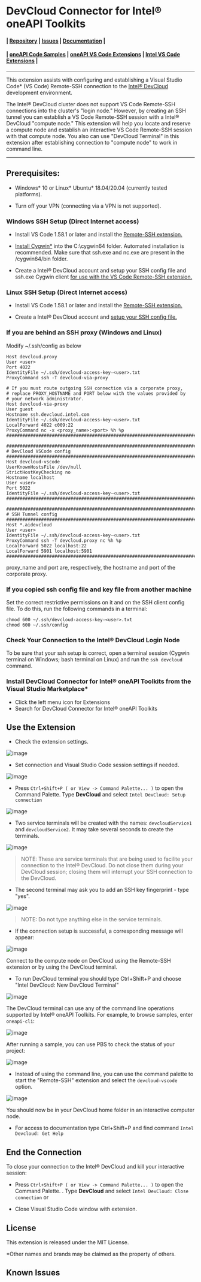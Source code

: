 # DevCloud Connector for Intel® oneAPI Toolkits

#### | [Repository][vsix-repo] | [Issues][vsix-issues] | [Documentation][vsix-docs] |

[vsix-repo]:   <https://github.com/intel/vscode-oneapi-devcloud-connector>
[vsix-issues]: <https://github.com/intel/vscode-oneapi-devcloud-connector/issues>
[vsix-docs]:   <https://github.com/intel/vscode-oneapi-devcloud-connector#readme>


#### | [oneAPI Code Samples][oneapi-samples] | [oneAPI VS Code Extensions][oneapi-extensions] | [Intel VS Code Extensions][intel-extensions] |

[oneapi-samples]:    <https://github.com/oneapi-src/oneAPI-samples>
[oneapi-extensions]: <https://marketplace.visualstudio.com/search?term=oneapi&target=VSCode>
[intel-extensions]:  <https://marketplace.visualstudio.com/publishers/intel-corporation>

***

This extension assists with configuring and establishing a Visual Studio Code* (VS Code) Remote-SSH
connection to the [Intel® DevCloud](https://devcloud.intel.com/oneapi/)
development environment.

The Intel® DevCloud cluster does not support VS Code Remote-SSH connections
into the cluster's "login node." However, by creating an SSH tunnel you can
establish a VS Code Remote-SSH session with a Intel® DevCloud "compute node."
This extension will help you locate and reserve a compute node and establish
an interactive VS Code Remote-SSH session with that compute node. You also can use 
"DevCloud Terminal" in this extension after establishing connection to "compute node" to work in command line.

***


## Prerequisites:

* Windows* 10 or Linux* Ubuntu* 18.04/20.04 (currently tested platforms).

* Turn off your VPN (connecting via a VPN is not supported).


### Windows SSH Setup (Direct Internet access)

* Install VS Code 1.58.1 or later and install the [Remote-SSH
extension.](https://marketplace.visualstudio.com/items?itemName=ms-vscode-remote.remote-ssh)

* [Install
Cygwin*](https://devcloud.intel.com/oneapi/documentation/connect-with-ssh-windows-cygwin)
into the C:\cygwin64 folder. Automated installation is recommended. Make sure
that ssh.exe and nc.exe are present in the /cygwin64/bin folder.

* Create a Intel® DevCloud account and setup your SSH config file and ssh.exe
Cygwin client [for use with the VS Code Remote-SSH
extension.](https://devcloud.intel.com/oneapi/documentation/connect-with-vscode)

### Linux SSH Setup (Direct Internet access)

* Install VS Code 1.58.1 or later and install the [Remote-SSH
extension.](https://marketplace.visualstudio.com/items?itemName=ms-vscode-remote.remote-ssh)

* Create a Intel® DevCloud account and [setup your SSH config file.](https://devcloud.intel.com/oneapi/documentation/connect-with-vscode)

### If you are behind an SSH proxy (Windows and Linux)

Modify ~/.ssh/config as below
```
Host devcloud.proxy
User <user>
Port 4022
IdentityFile ~/.ssh/devcloud-access-key-<user>.txt
ProxyCommand ssh -T devcloud-via-proxy

# If you must route outgoing SSH connection via a corporate proxy,
# replace PROXY_HOSTNAME and PORT below with the values provided by
# your network administrator.
Host devcloud-via-proxy
User guest
Hostname ssh.devcloud.intel.com
IdentityFile ~/.ssh/devcloud-access-key-<user>.txt
LocalForward 4022 c009:22
ProxyCommand nc -x <proxy_name>:<port> %h %p
################################################################################################

################################################################################################
# DevCloud VSCode config
################################################################################################
Host devcloud-vscode
UserKnownHostsFile /dev/null
StrictHostKeyChecking no
Hostname localhost
User <user>
Port 5022
IdentityFile ~/.ssh/devcloud-access-key-<user>.txt
################################################################################################

################################################################################################
# SSH Tunnel config
################################################################################################
Host *.aidevcloud
User <user>
IdentityFile ~/.ssh/devcloud-access-key-<user>.txt
ProxyCommand ssh -T devcloud.proxy nc %h %p
LocalForward 5022 localhost:22
LocalForward 5901 localhost:5901
################################################################################################

```
proxy_name and port  are, respectively, the hostname and port of the corporate proxy.

### If you copied ssh config file and key file from another machine

Set the correct restrictive permissions on it and on the SSH client config file. To do this, run the following commands in a terminal:

```
chmod 600 ~/.ssh/devcloud-access-key-<user>.txt
chmod 600 ~/.ssh/config
```

### Check Your Connection to the Intel® DevCloud Login Node

To be sure that your ssh setup is correct, open a terminal session (Cygwin
terminal on Windows; bash terminal on Linux) and run the `ssh devcloud`
command.


###	Install DevCloud Connector for Intel® oneAPI Toolkits from the Visual Studio Marketplace*
*	Click the left menu icon for Extensions
*	Search for DevCloud Connector for Intel® oneAPI Toolkits



## Use the Extension

* Check the extension settings.

![image](https://user-images.githubusercontent.com/40661523/135318348-dc953dad-da81-4b96-9d21-3f6ca28bf57d.png)


* Set connection and Visual Studio Code session settings if needed.

![image](https://github.com/intel-innersource/frameworks.ide.vscode.extensions.oneapi-devcloud-connector/assets/40661523/3be68326-903b-4c2c-9e29-bd873cf99c99)

* Press `Ctrl+Shift+P ( or View -> Command Palette... )` to open the Command Palette.
Type **DevCloud** and select `Intel DevCloud: Setup connection`

![image](https://github.com/intel-innersource/frameworks.ide.vscode.extensions.oneapi-devcloud-connector/assets/40661523/8e5a5794-bf84-4c67-b720-e2c9e9db45c0)

* Two service terminals will be created with the names: `devcloudService1` and `devcloudService2`. It may take several seconds to create the terminals.

![image](https://github.com/intel-innersource/frameworks.ide.vscode.extensions.oneapi-devcloud-connector/assets/40661523/4e17b31d-7f5b-44a2-a7a8-f54e2a0a20ae)


> NOTE: These are service terminals that are being used to facilite your
connection to the Intel® DevCloud. Do not close them during your DevCloud
session; closing them will interrupt your SSH connection to the DevCloud.

* The second terminal may ask you to add an SSH key fingerprint - type "yes".

![image](https://github.com/intel-innersource/frameworks.ide.vscode.extensions.oneapi-devcloud-connector/assets/40661523/7af4d365-5bac-4e5c-a8ea-2b10dee2e1e2)

> NOTE: Do not type anything else in the service terminals.

* If the connection setup is successful, a corresponding message will appear:

![image](https://github.com/intel-innersource/frameworks.ide.vscode.extensions.oneapi-devcloud-connector/assets/40661523/d6dafcc7-d732-4770-950a-2c9aa4d725f0)

Connect to the compute node on DevCloud using the Remote-SSH
extension or by using the DevCloud terminal.

* To run DevCloud terminal you should type Ctrl+Shift+P and choose "Intel DevCloud: New DevCloud Terminal"

![image](https://github.com/intel-innersource/frameworks.ide.vscode.extensions.oneapi-devcloud-connector/assets/40661523/9a02807d-8382-4674-969d-53d61e8e0312)

The DevCloud terminal can use any of the command line operations supported by Intel® oneAPI Toolkits. For example, to browse samples, enter `oneapi-cli`:

![image](https://github.com/intel-innersource/frameworks.ide.vscode.extensions.oneapi-devcloud-connector/assets/40661523/df0c5ab6-2c4d-49c8-b8d9-b5512bc7df4e)

After running a sample, you can use PBS to check the status of your project:

![image](https://github.com/intel-innersource/frameworks.ide.vscode.extensions.oneapi-devcloud-connector/assets/40661523/bdc6edeb-47a5-4394-ab19-338251a60862)


* Instead of using the command line, you can use the command palette to start the "Remote-SSH" extension and select the  `devcloud-vscode` option.

![image](https://github.com/intel-innersource/frameworks.ide.vscode.extensions.oneapi-devcloud-connector/assets/40661523/ffb5ee21-2b50-48c3-8458-57b6c8354fda)

You should now be in your DevCloud home folder in an interactive computer node.

* For access to documentation type Ctrl+Shift+P and find command `Intel Devcloud: Get Help`


## End the Connection

To close your connection to the Intel® DevCloud and kill your interactive session:

* Press `Ctrl+Shift+P ( or View -> Command Palette... )` to open the Command Palette.
. Type **DevCloud** and select `Intel DevCloud: Close connection` or

* Close Visual Studio Code window with extension.

## License
This extension is released under the MIT License.

*Other names and brands may be claimed as the property of others.


## Known Issues

